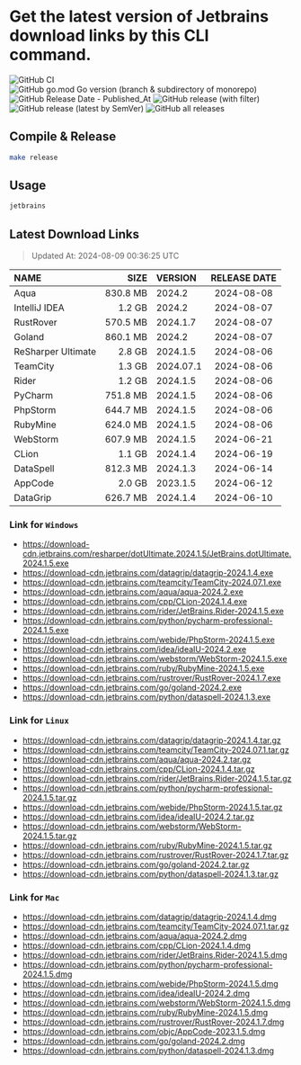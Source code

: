 # Get the latest version of Jetbrains download links by this CLI command.

![GitHub CI](https://github.com/designinlife/jetbrains/actions/workflows/ci.yml/badge.svg)
![GitHub go.mod Go version (branch & subdirectory of monorepo)](https://img.shields.io/github/go-mod/go-version/designinlife/jetbrains/master)
![GitHub Release Date - Published_At](https://img.shields.io/github/release-date/designinlife/jetbrains)
![GitHub release (with filter)](https://img.shields.io/github/v/release/designinlife/jetbrains)
![GitHub release (latest by SemVer)](https://img.shields.io/github/downloads/designinlife/jetbrains/v1.1.10/total)
![GitHub all releases](https://img.shields.io/github/downloads/designinlife/jetbrains/total)

## Compile & Release

```bash
make release
```

## Usage

```bash
jetbrains
```

## Latest Download Links

> Updated At: 2024-08-09 00:36:25 UTC

| NAME | SIZE | VERSION | RELEASE DATE |
| :-- | --: | :-- | :--: |
| Aqua | 830.8 MB | 2024.2 | 2024-08-08 |
| IntelliJ IDEA | 1.2 GB | 2024.2 | 2024-08-07 |
| RustRover | 570.5 MB | 2024.1.7 | 2024-08-07 |
| Goland | 860.1 MB | 2024.2 | 2024-08-07 |
| ReSharper Ultimate | 2.8 GB | 2024.1.5 | 2024-08-06 |
| TeamCity | 1.3 GB | 2024.07.1 | 2024-08-06 |
| Rider | 1.2 GB | 2024.1.5 | 2024-08-06 |
| PyCharm | 751.8 MB | 2024.1.5 | 2024-08-06 |
| PhpStorm | 644.7 MB | 2024.1.5 | 2024-08-06 |
| RubyMine | 624.0 MB | 2024.1.5 | 2024-08-06 |
| WebStorm | 607.9 MB | 2024.1.5 | 2024-06-21 |
| CLion | 1.1 GB | 2024.1.4 | 2024-06-19 |
| DataSpell | 812.3 MB | 2024.1.3 | 2024-06-14 |
| AppCode | 2.0 GB | 2023.1.5 | 2024-06-12 |
| DataGrip | 626.7 MB | 2024.1.4 | 2024-06-10 |

### Link for `Windows`

* <https://download-cdn.jetbrains.com/resharper/dotUltimate.2024.1.5/JetBrains.dotUltimate.2024.1.5.exe>
* <https://download-cdn.jetbrains.com/datagrip/datagrip-2024.1.4.exe>
* <https://download-cdn.jetbrains.com/teamcity/TeamCity-2024.07.1.exe>
* <https://download-cdn.jetbrains.com/aqua/aqua-2024.2.exe>
* <https://download-cdn.jetbrains.com/cpp/CLion-2024.1.4.exe>
* <https://download-cdn.jetbrains.com/rider/JetBrains.Rider-2024.1.5.exe>
* <https://download-cdn.jetbrains.com/python/pycharm-professional-2024.1.5.exe>
* <https://download-cdn.jetbrains.com/webide/PhpStorm-2024.1.5.exe>
* <https://download-cdn.jetbrains.com/idea/ideaIU-2024.2.exe>
* <https://download-cdn.jetbrains.com/webstorm/WebStorm-2024.1.5.exe>
* <https://download-cdn.jetbrains.com/ruby/RubyMine-2024.1.5.exe>
* <https://download-cdn.jetbrains.com/rustrover/RustRover-2024.1.7.exe>
* <https://download-cdn.jetbrains.com/go/goland-2024.2.exe>
* <https://download-cdn.jetbrains.com/python/dataspell-2024.1.3.exe>

### Link for `Linux`

* <https://download-cdn.jetbrains.com/datagrip/datagrip-2024.1.4.tar.gz>
* <https://download-cdn.jetbrains.com/teamcity/TeamCity-2024.07.1.tar.gz>
* <https://download-cdn.jetbrains.com/aqua/aqua-2024.2.tar.gz>
* <https://download-cdn.jetbrains.com/cpp/CLion-2024.1.4.tar.gz>
* <https://download-cdn.jetbrains.com/rider/JetBrains.Rider-2024.1.5.tar.gz>
* <https://download-cdn.jetbrains.com/python/pycharm-professional-2024.1.5.tar.gz>
* <https://download-cdn.jetbrains.com/webide/PhpStorm-2024.1.5.tar.gz>
* <https://download-cdn.jetbrains.com/idea/ideaIU-2024.2.tar.gz>
* <https://download-cdn.jetbrains.com/webstorm/WebStorm-2024.1.5.tar.gz>
* <https://download-cdn.jetbrains.com/ruby/RubyMine-2024.1.5.tar.gz>
* <https://download-cdn.jetbrains.com/rustrover/RustRover-2024.1.7.tar.gz>
* <https://download-cdn.jetbrains.com/go/goland-2024.2.tar.gz>
* <https://download-cdn.jetbrains.com/python/dataspell-2024.1.3.tar.gz>

### Link for `Mac`

* <https://download-cdn.jetbrains.com/datagrip/datagrip-2024.1.4.dmg>
* <https://download-cdn.jetbrains.com/teamcity/TeamCity-2024.07.1.tar.gz>
* <https://download-cdn.jetbrains.com/aqua/aqua-2024.2.dmg>
* <https://download-cdn.jetbrains.com/cpp/CLion-2024.1.4.dmg>
* <https://download-cdn.jetbrains.com/rider/JetBrains.Rider-2024.1.5.dmg>
* <https://download-cdn.jetbrains.com/python/pycharm-professional-2024.1.5.dmg>
* <https://download-cdn.jetbrains.com/webide/PhpStorm-2024.1.5.dmg>
* <https://download-cdn.jetbrains.com/idea/ideaIU-2024.2.dmg>
* <https://download-cdn.jetbrains.com/webstorm/WebStorm-2024.1.5.dmg>
* <https://download-cdn.jetbrains.com/ruby/RubyMine-2024.1.5.dmg>
* <https://download-cdn.jetbrains.com/rustrover/RustRover-2024.1.7.dmg>
* <https://download-cdn.jetbrains.com/objc/AppCode-2023.1.5.dmg>
* <https://download-cdn.jetbrains.com/go/goland-2024.2.dmg>
* <https://download-cdn.jetbrains.com/python/dataspell-2024.1.3.dmg>
